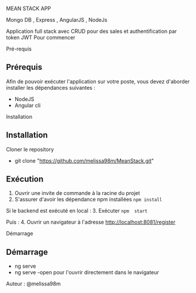 MEAN STACK APP

Mongo DB , Express , AngularJS , NodeJs

Application full stack avec CRUD pour des sales et authentification par token JWT
Pour commencer


Pré-requis

## Prérequis
Afin de pouvoir exécuter l'application sur votre poste, vous devez d'aborder installer les dépendances suivantes :

  * NodeJS
  * Angular cli
  
Installation
## Installation
Cloner le repository 
 * git clone "https://github.com/melissa98m/MeanStack.git"
 
## Exécution

1. Ouvrir une invite de commande à la racine du projet
2. S'assurer d'avoir les dépendance npm installées `npm install`

Si le backend est exécuté en local :
3. Exécuter `npm  start`
 
Puis :
4. Ouvrir un navigateur à l'adresse [http://localhost:8081/register](http://localhost/login)

Démarrage 
## Démarrage
* ng serve 
* ng serve -open pour l'ouvrir directement dans le navigateur 


Auteur : @melissa98m

